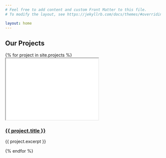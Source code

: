 ```yaml
---
# Feel free to add content and custom Front Matter to this file.
# To modify the layout, see https://jekyllrb.com/docs/themes/#overriding-theme-defaults

layout: home
---
```


<h2>Our Projects</h2>

<div class="projects">
  {% for project in site.projects %}
    <div class="project">
      <iframe src="{{ project.thumbnail }}" width="300" height="200"></iframe>
      <h3><a href="{{ project.url }}">{{ project.title }}</a></h3>
      <p>{{ project.excerpt }}</p>
    </div>
  {% endfor %}
</div>
